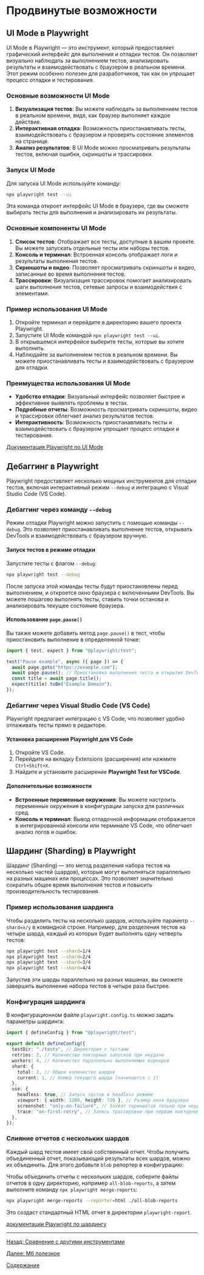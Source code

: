 # Продвинутые возможности

## UI Mode в Playwright

UI Mode в Playwright — это инструмент, который предоставляет графический интерфейс для выполнения и отладки тестов. Он позволяет визуально наблюдать за выполнением тестов, анализировать результаты и взаимодействовать с браузером в реальном времени. Этот режим особенно полезен для разработчиков, так как он упрощает процесс отладки и тестирования.

### Основные возможности UI Mode

1. **Визуализация тестов**: Вы можете наблюдать за выполнением тестов в реальном времени, видя, как браузер выполняет каждое действие.
2. **Интерактивная отладка**: Возможность приостанавливать тесты, взаимодействовать с браузером и проверять состояние элементов на странице.
3. **Анализ результатов**: В UI Mode можно просматривать результаты тестов, включая ошибки, скриншоты и трассировки.

### Запуск UI Mode

Для запуска UI Mode используйте команду:

```bash
npx playwright test --ui
```

Эта команда откроет интерфейс UI Mode в браузере, где вы сможете выбирать тесты для выполнения и анализировать их результаты.

### Основные компоненты UI Mode

1. **Список тестов**: Отображает все тесты, доступные в вашем проекте. Вы можете запускать отдельные тесты или наборы тестов.
2. **Консоль и терминал**: Встроенная консоль отображает логи и результаты выполнения тестов.
3. **Скриншоты и видео**: Позволяет просматривать скриншоты и видео, записанные во время выполнения тестов.
4. **Трассировки**: Визуализация трассировок помогает анализировать шаги выполнения тестов, сетевые запросы и взаимодействия с элементами.

### Пример использования UI Mode

1. Откройте терминал и перейдите в директорию вашего проекта Playwright.
2. Запустите UI Mode командой `npx playwright test --ui`.
3. В открывшемся интерфейсе выберите тесты, которые вы хотите выполнить.
4. Наблюдайте за выполнением тестов в реальном времени. Вы можете приостанавливать тесты и взаимодействовать с браузером для отладки.

### Преимущества использования UI Mode

- **Удобство отладки**: Визуальный интерфейс позволяет быстрее и эффективнее выявлять проблемы в тестах.
- **Подробные отчеты**: Возможность просматривать скриншоты, видео и трассировки облегчает анализ результатов тестов.
- **Интерактивность**: Возможность приостанавливать тесты и взаимодействовать с браузером упрощает процесс отладки и тестирования.

[Документация Playwright по UI Mode](https://playwright.dev/docs/test-ui-mode)

## Дебаггинг в Playwright

Playwright предоставляет несколько мощных инструментов для отладки тестов, включая интерактивный режим `--debug` и интеграцию с Visual Studio Code (VS Code).

### Дебаггинг через команду `--debug`

Режим отладки Playwright можно запустить с помощью команды `--debug`. Это позволяет приостанавливать выполнение тестов, открывать DevTools и взаимодействовать с браузером вручную.

#### Запуск тестов в режиме отладки

Запустите тесты с флагом `--debug`:

```bash
npx playwright test --debug
```

После запуска этой команды тесты будут приостановлены перед выполнением, и откроется окно браузера с включенными DevTools. Вы можете пошагово выполнять тесты, ставить точки останова и анализировать текущее состояние браузера.

#### Использование `page.pause()`

Вы также можете добавить метод `page.pause()` в тест, чтобы приостановить выполнение в определенной точке:

```typescript
import { test, expect } from "@playwright/test";

test("Pause example", async ({ page }) => {
  await page.goto("https://example.com");
  await page.pause(); // Приостановка выполнения теста и открытие DevTools
  const title = await page.title();
  expect(title).toBe("Example Domain");
});
```

### Дебаггинг через Visual Studio Code (VS Code)

Playwright предлагает интеграцию с VS Code, что позволяет удобно отлаживать тесты прямо в редакторе.

#### Установка расширения Playwright для VS Code

1. Откройте VS Code.
2. Перейдите на вкладку Extensions (расширения) или нажмите `Ctrl+Shift+X`.
3. Найдите и установите расширение **Playwright Test for VSCode**.

#### Дополнительные возможности

- **Встроенные переменные окружения**: Вы можете настроить переменные окружения в конфигурации запуска для различных сред.
- **Консоль и терминал**: Вывод отладочной информации отображается в интегрированной консоли или терминале VS Code, что облегчает анализ логов и ошибок.

## Шардинг (Sharding) в Playwright

Шардинг (Sharding) — это метод разделения набора тестов на несколько частей (шардов), которые могут выполняться параллельно на разных машинах или процессах. Это позволяет значительно сократить общее время выполнения тестов и повысить производительность тестирования.

### Пример использования шардинга

Чтобы разделить тесты на несколько шардов, используйте параметр `--shard=x/y` в командной строке. Например, для разделения тестов на четыре шарда, каждый из которых будет выполнять одну четверть тестов:

```bash
npx playwright test --shard=1/4
npx playwright test --shard=2/4
npx playwright test --shard=3/4
npx playwright test --shard=4/4
```

Запустив эти шарды параллельно на разных машинах, вы сможете завершить выполнение набора тестов в четыре раза быстрее.

### Конфигурация шардинга

В конфигурационном файле `playwright.config.ts` можно задать параметры шардинга:

```typescript
import { defineConfig } from "@playwright/test";

export default defineConfig({
  testDir: "./tests", // Директория с тестами
  retries: 2, // Количество повторных запусков при неудаче
  workers: 4, // Количество параллельно выполняемых воркеров
  shard: {
    total: 2, // Общее количество шардов
    current: 1, // Номер текущего шарда (начинается с 1)
  },
  use: {
    headless: true, // Запуск тестов в headless режиме
    viewport: { width: 1280, height: 720 }, // Размер окна браузера
    screenshot: "only-on-failure", // Захват скриншотов только при неудачных тестах
    trace: "on-first-retry", // Запись трассировки при первом повторном запуске
  },
});
```

### Слияние отчетов с нескольких шардов

Каждый шард тестов имеет свой собственный отчет. Чтобы получить объединенный отчет, показывающий результаты всех шардов, можно их объединить. Для этого добавьте `blob` репортер в конфигурацию:

Чтобы объединить отчеты с нескольких шардов, соберите файлы отчетов в одну директорию, например `all-blob-reports`, а затем выполните команду `npx playwright merge-reports`:

```bash
npx playwright merge-reports --reporter=html ./all-blob-reports
```

Это создаст стандартный HTML отчет в директории `playwright-report`.

[документации Playwright по шардингу](https://playwright.dev/docs/test-sharding)

---

[Назад: Сравнение с другими инструментами](../sections/5_comparing.md)

[Далее: Мб полезное](../sections/7_maybe_usefull.md)

[Содержание](../sections.md)
